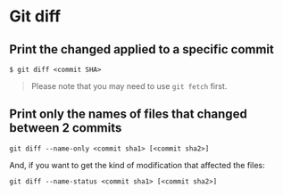 # Git diff

## Print the changed applied to a specific commit

```shell
$ git diff <commit SHA>
```

> Please note that you may need to use `git fetch` first.

## Print only the names of files that changed between 2 commits

    git diff --name-only <commit sha1> [<commit sha2>]

And, if you want to get the kind of modification that affected the files:

    git diff --name-status <commit sha1> [<commit sha2>]
